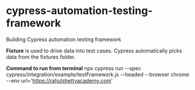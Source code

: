 # cypress-automation-testing-framework

Building Cypress automation testing framework

**Fixture** is used to drive data into test cases. Cypress automatically picks data from the fixtures folder.

**Command to run from terminal** npx cypress run --spec cypress/integration/example/testFramework.js --headed --browser chrome  --env url='https://rahulshettyacademy.com'